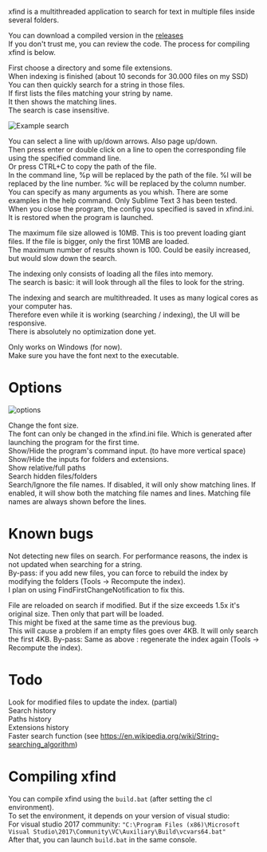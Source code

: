 xfind is a multithreaded application to search for text in multiple files inside several folders.  

You can download a compiled version in the [releases](https://github.com/rednaj/xfind/releases)  
If you don't trust me, you can review the code. The process for compiling xfind is below.  
  
First choose a directory and some file extensions.  
When indexing is finished (about 10 seconds for 30.000 files on my SSD)  
You can then quickly search for a string in those files.  
If first lists the files matching your string by name.  
It then shows the matching lines.  
The search is case insensitive.  

![Example search](https://user-images.githubusercontent.com/1074956/50818370-0e88a800-1327-11e9-9f9c-afa1dc162e16.png)

You can select a line with up/down arrows. Also page up/down.  
Then press enter or double click on a line to open the corresponding file using the specified command line.  
Or press CTRL+C to copy the path of the file.  
In the command line, %p will be replaced by the path of the file. %l will be replaced by the line number. %c will be replaced by the column number.  
You can specify as many arguments as you whish. There are some examples in the help command. Only Sublime Text 3 has been tested.  
When you close the program, the config you specified is saved in xfind.ini. It is restored when the program is launched.  

The maximum file size allowed is 10MB. This is too prevent loading giant files. If the file is bigger, only the first 10MB are loaded.  
The maximum number of results shown is 100. Could be easily increased, but would slow down the search.  

The indexing only consists of loading all the files into memory.  
The search is basic: it will look through all the files to look for the string.  

The indexing and search are multithreaded. It uses as many logical cores as your computer has.  
Therefore even while it is working (searching / indexing), the UI will be responsive.  
There is absolutely no optimization done yet.  

Only works on Windows (for now).  
Make sure you have the font next to the executable.  

Options
===
![options](https://user-images.githubusercontent.com/1074956/50818258-c1a4d180-1326-11e9-8192-23e7206c4949.png)

Change the font size.  
The font can only be changed in the xfind.ini file. Which is generated after launching the program for the first time.  
Show/Hide the program's command input. (to have more vertical space)  
Show/Hide the inputs for folders and extensions.  
Show relative/full paths  
Search hidden files/folders  
Search/Ignore the file names. If disabled, it will only show matching lines. If enabled, it will show both the matching file names and lines. Matching file names are always shown before the lines.  

Known bugs
===
Not detecting new files on search. For performance reasons, the index is not updated when searching for a string.  
By-pass: if you add new files, you can force to rebuild the index by modifying the folders (Tools -> Recompute the index).  
I plan on using FindFirstChangeNotification to fix this.  

File are reloaded on search if modified. But if the size exceeds 1.5x it's original size. Then only that part will be loaded.  
This might be fixed at the same time as the previous bug.  
This will cause a problem if an empty files goes over 4KB. It will only search the first 4KB.
By-pass: Same as above : regenerate the index again (Tools -> Recompute the index).  

Todo
===
Look for modified files to update the index. (partial)  
Search history  
Paths history  
Extensions history  
Faster search function (see https://en.wikipedia.org/wiki/String-searching_algorithm)  

Compiling xfind
===
You can compile xfind using the `build.bat` (after setting the cl environment).  
To set the environment, it depends on your version of visual studio:  
For visual studio 2017 community: `"C:\Program Files (x86)\Microsoft Visual Studio\2017\Community\VC\Auxiliary\Build\vcvars64.bat"`  
After that, you can launch `build.bat` in the same console.  
